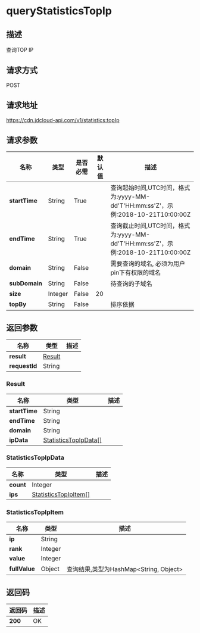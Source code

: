 # queryStatisticsTopIp


## 描述
查询TOP IP

## 请求方式
POST

## 请求地址
https://cdn.jdcloud-api.com/v1/statistics:topIp


## 请求参数
|名称|类型|是否必需|默认值|描述|
|---|---|---|---|---|
|**startTime**|String|True| |查询起始时间,UTC时间，格式为:yyyy-MM-dd'T'HH:mm:ss'Z'，示例:2018-10-21T10:00:00Z|
|**endTime**|String|True| |查询截止时间,UTC时间，格式为:yyyy-MM-dd'T'HH:mm:ss'Z'，示例:2018-10-21T10:00:00Z|
|**domain**|String|False| |需要查询的域名, 必须为用户pin下有权限的域名|
|**subDomain**|String|False| |待查询的子域名|
|**size**|Integer|False|20| |
|**topBy**|String|False| |排序依据|


## 返回参数
|名称|类型|描述|
|---|---|---|
|**result**|[Result](querystatisticstopip#result)| |
|**requestId**|String| |

### <div id="result">Result</div>
|名称|类型|描述|
|---|---|---|
|**startTime**|String| |
|**endTime**|String| |
|**domain**|String| |
|**ipData**|[StatisticsTopIpData[]](querystatisticstopip#statisticstopipdata)| |
### <div id="statisticstopipdata">StatisticsTopIpData</div>
|名称|类型|描述|
|---|---|---|
|**count**|Integer| |
|**ips**|[StatisticsTopIpItem[]](querystatisticstopip#statisticstopipitem)| |
### <div id="statisticstopipitem">StatisticsTopIpItem</div>
|名称|类型|描述|
|---|---|---|
|**ip**|String| |
|**rank**|Integer| |
|**value**|Integer| |
|**fullValue**|Object|查询结果,类型为HashMap<String, Object>|

## 返回码
|返回码|描述|
|---|---|
|**200**|OK|